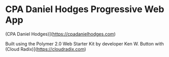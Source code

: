 # CPA Daniel Hodges Progressive Web App

(CPA Daniel Hodges)](https://cpadanielhodges.com)

Built using the Polymer 2.0 Web Starter Kit by developer Ken W. Button with (Cloud Radix)](https://cloudradix.com)